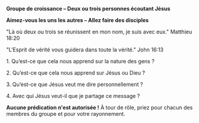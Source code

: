 **Groupe de croissance – Deux ou trois personnes écoutant Jésus**

**Aimez-vous les uns les autres – Allez faire des disciples**

"Là où deux ou trois se réunissent en mon nom, je suis avec eux." Matthieu 18:20

"L'Esprit de vérité vous guidera dans toute la vérité." John 16:13

1\. Qu’est-ce que cela nous apprend sur la nature des gens ?

2\. Qu’est-ce que cela nous apprend sur Jésus ou Dieu ?

3\. Qu’est-ce que Jésus veut me dire personnellement ?

4\. Avec qui Jésus veut-il que je partage ce message ?

**Aucune prédication n'est autorisée !** À tour de rôle, priez pour chacun des membres du groupe et pour votre rayonnement.
